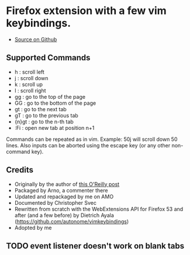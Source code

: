 # Firefox extension with a few vim keybindings.

* [Source on Github](https://github.com/autonome/vimkeybindings)

## Supported Commands

* h     : scroll left
* j     : scroll down
* k     : scroll up
* l     : scroll right
* gg    : go to the top of the page
* GG    : go to the bottom of the page
* gt    : go to the next tab
* gT    : go to the previous tab
* {n}gt : go to the n-th tab
* :Fi   : open new tab at position n+1

Commands can be repeated as in vim. Example: 50j will scroll down 50 lines.
Also inputs can be aborted using the escape key (or any other non-command key).

## Credits

* Originally by the author of [this O'Reilly post](http://www.oreillynet.com/linux/blog/2006/04/firefox_with_vim_keybindings.html)
* Packaged by Arno, a commenter there
* Updated and repackaged by me on AMO
* Documented by Christopher Svec
* Rewritten from scratch with the WebExtensions API for Firefox 53 and after (and a few before) by Dietrich Ayala (https://github.com/autonome/vimkeybindings)
* Adopted by me

## TODO event listener doesn't work on blank tabs

